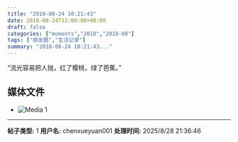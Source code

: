 ```yaml
---
title: "2018-08-24 10:21:43"
date: 2018-08-24T12:00:00+08:00
draft: false
categories: ["moments","2018","2018-08"]
tags: ["朋友圈","生活记录"]
summary: "2018-08-24 10:21:43..."
---
```


“流光容易把人抛，红了樱桃，绿了芭蕉。”

## 媒体文件

- ![Media 1](/Moments/photos/2018-08-24/201808241021430.jpg)

---

**帖子类型:** 1
**用户名:** chenxueyuan001
**处理时间:** 2025/8/28 21:36:46
